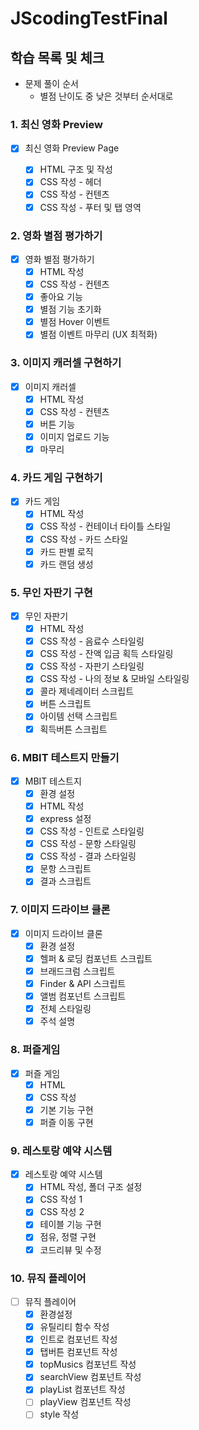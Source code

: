 # JScodingTestFinal

## 학습 목록 및 체크

- 문제 풀이 순서
  - 별점 난이도 중 낮은 것부터 순서대로

### 1. 최신 영화 Preview

- [x] 최신 영화 Preview Page

  - [x] HTML 구조 및 작성
  - [x] CSS 작성 - 헤더
  - [x] CSS 작성 - 컨텐츠
  - [x] CSS 작성 - 푸터 및 탭 영역

### 2. 영화 별점 평가하기

- [x] 영화 별점 평가하기
  - [x] HTML 작성
  - [x] CSS 작성 - 컨텐츠
  - [x] 좋아요 기능
  - [x] 별점 기능 초기화
  - [x] 별점 Hover 이벤트
  - [x] 별점 이벤트 마무리 (UX 최적화)

### 3. 이미지 캐러셀 구현하기

- [x] 이미지 캐러셀
  - [x] HTML 작성
  - [x] CSS 작성 - 컨텐츠
  - [x] 버튼 기능
  - [x] 이미지 업로드 기능
  - [x] 마무리

### 4. 카드 게임 구현하기

- [x] 카드 게임
  - [x] HTML 작성
  - [x] CSS 작성 - 컨테이너 타이틀 스타일
  - [x] CSS 작성 - 카드 스타일
  - [x] 카드 판별 로직
  - [x] 카드 랜덤 생성

### 5. 무인 자판기 구현

- [x] 무인 자판기
  - [x] HTML 작성
  - [x] CSS 작성 - 음료수 스타일링
  - [x] CSS 작성 - 잔액 입금 획득 스타일링
  - [x] CSS 작성 - 자판기 스타일링
  - [x] CSS 작성 - 나의 정보 & 모바일 스타일링
  - [x] 콜라 제네레이터 스크립트
  - [x] 버튼 스크립트
  - [x] 아이템 선택 스크립트
  - [x] 획득버튼 스크립트

### 6. MBIT 테스트지 만들기

- [x] MBIT 테스트지
  - [x] 환경 설정
  - [x] HTML 작성
  - [x] express 설정
  - [x] CSS 작성 - 인트로 스타일링
  - [x] CSS 작성 - 문항 스타일링
  - [x] CSS 작성 - 결과 스타일링
  - [x] 문항 스크립트
  - [x] 결과 스크립트

### 7. 이미지 드라이브 클론

- [x] 이미지 드라이브 클론
  - [x] 환경 설정
  - [x] 헬퍼 & 로딩 컴포넌트 스크립트
  - [x] 브래드크럼 스크립트
  - [x] Finder & API 스크립트
  - [x] 앨범 컴포넌트 스크립트
  - [x] 전체 스타일링
  - [x] 주석 설명

### 8. 퍼즐게임

- [x] 퍼즐 게임
  - [x] HTML
  - [x] CSS 작성
  - [x] 기본 기능 구현
  - [x] 퍼즐 이동 구현

### 9. 레스토랑 예약 시스템

- [x] 레스토랑 예약 시스템
  - [x] HTML 작성, 폴더 구조 설정
  - [x] CSS 작성 1
  - [x] CSS 작성 2
  - [x] 테이블 기능 구현
  - [x] 점유, 정렬 구현
  - [x] 코드리뷰 및 수정

### 10. 뮤직 플레이어

- [ ] 뮤직 플레이어
  - [x] 환경설정
  - [x] 유틸리티 함수 작성
  - [x] 인트로 컴포넌트 작성
  - [x] 탭버튼 컴포넌트 작성
  - [x] topMusics 컴포넌트 작성
  - [x] searchView 컴포넌트 작성
  - [x] playList 컴포넌트 작성
  - [ ] playView 컴포넌트 작성
  - [ ] style 작성
